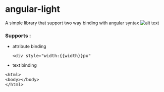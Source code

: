 # angular-light
A simple library that support two way binding with angular syntax
![alt text](http://s9.picofile.com/file/8317089618/two_way_data_binding_diagram.png)
<h3>Supports :</h3>
<ul>
  <li>attribute binding</li>  
  <xmp><div style="width:{{width}}px"</xmp>
  <li>text binding</li>  

  
</ul>

<pre>&lt;<span class="pl-ent">html</span>&gt;
&lt;<span class="pl-ent">body</span>&gt;&lt;/<span class="pl-ent">body</span>&gt;
&lt;/<span class="pl-ent">html</span>&gt;</pre>
